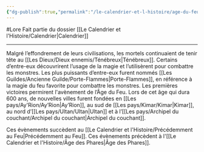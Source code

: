 ```yaml
---
{"dg-publish":true,"permalink":"/le-calendrier-et-l-histoire/age-du-feu/"}
---
```


#Lore 
Fait partie du dossier [[Le Calendrier et l'Histoire/Calendrier\|Calendrier]]

-------

Malgré l’effondrement de leurs civilisations, les mortels continuaient de tenir tête au [[Les Dieux/Dieux ennemis/Ténébreux\|Ténébreux]]. Certains d’entre-eux découvrirent l’usage de la magie et l’utilisèrent pour combattre les monstres. Les plus puissants d’entre-eux furent nommés [[Les Guildes/Ancienne Guilde/Porte-Flammes\|Porte-Flammes]], en référence à la magie du feu favorite pour combattre les monstres. Les premières victoires permirent l'avènement de l’Âge du Feu.
Lors de cet âge qui dura 600 ans, de nouvelles villes furent fondées en [[Les pays/Ay'Rion/Ay’Rion\|Ay’Rion]], au sud de [[Les pays/Kimar/Kimar\|Kimar]], au nord d’[[Les pays/Ultan/Ultan\|Ultan]] et à l’[[Les pays/Archipel du couchant/Archipel du couchant\|Archipel du couchant]].

Ces évènements succèdent au [[Le Calendrier et l'Histoire/Précédemment au Feu\|Précédemment au Feu]].
Ces évènements précèdent à l'[[Le Calendrier et l'Histoire/Âge des Phares\|Âge des Phares]].